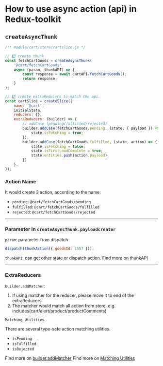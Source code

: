 # How to use async action (api) in Redux-toolkit

## `createAsyncThunk`

```javascript
/** module/cart/store/cartslice.js */

// 1️⃣ create thunk
const fetchCartGoods = createAsyncThunk(
    '@cart/fetchCartGoods'
    async (param, thunkAPI) => {
        const response = await cartAPI.fetchCartGoods();
        return response;
    }
);

// 2️⃣ create extraReducers to match the api.
const cartSlice = createSlice({
    name: '@cart',
    initialState,
    reducers: {},
    extraReducers: (builder) => {
        // addCase (pending/fulfilled/rejected)
        builder.addCase(fetchCartGoods.pending, (state, { payload }) => {
            state.isFetching = true;
        });        
        builder.addCase(fetchCartGoods.fulfilled, (state, action) => {
            state.isFetching = false;
            state.isFirstLoadComplete = true;
            state.entities.push(action.payload)
        })
    },
});
```

### Action Name

It would create 3 action, according to the name:

- `pending`: `@cart/fetchCartGoods/pending`
- `fulfilled`: `@cart/fetchCartGoods/fulfilled`
- `rejected`: `@cart/fetchCartGoods/rejected` 

---

### Parameter in `createAsyncThunk.payloadcreator`

`param`: parameter from dispatch

```javascript
dispatch(thunkAction({ goodsId: 1557 }));
```

`thunkAPI`: can get other state or dispatch action.
Find more on [thunkAPI](https://redux-toolkit.js.org/api/createAsyncThunk#payloadcreator)

---

### ExtraReducers

`builder.addMatcher`:

1. If using matcher for the reducer, please move it to end of the extraReducers.
2. The matcher would match all action from store. e.g. includes(cart/alert/product/productComments)

`Matching Utilities`

There are several type-safe action matching utilities.

- `isPending`
- `isFulfilled`
- `isRejected`

Find more on [builder.addMatcher](https://redux-toolkit.js.org/api/createReducer#builderaddmatcher)
Find more on [Matching Utilities](https://redux-toolkit.js.org/api/matching-utilities)
